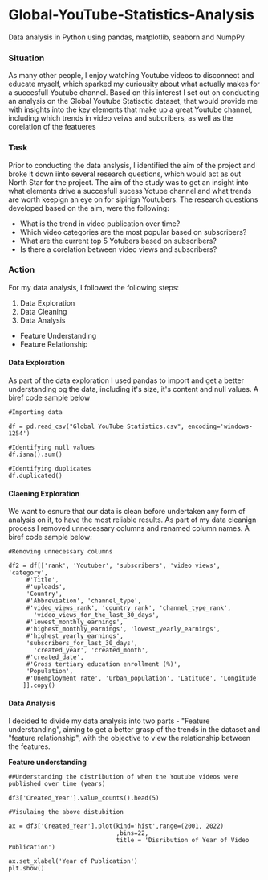 # Global-YouTube-Statistics-Analysis

Data analysis in Python using pandas, matplotlib, seaborn and NumpPy 

### **Situation**
As many other people, I enjoy watching Youtube videos to disconnect and educate myself, which sparked my curiousity about what actually makes for a succesfull Youtube channel. Based on this interest I set out on conducting an analysis on the Global Youtube Statisctic dataset, that would provide me with insights into the key elements that make up a great Youtube channel, including which trends in video veiws and subcribers, as well as the corelation of the featueres 


### **Task**

Prior to conducting the data anslysis, I identified the aim of the project and broke it down iinto several research questions, which would act as out North Star for the project.
The aim of the study was to get an insight into what elements drive a succesfull sucess Yotube channel and what trends are worth keepign an eye on for sipirign Youtubers. 
The research questions developed based on the aim, were the following: 

- What is the trend in video publication over time?
- Which video categories are the most popular based on subscribers?
- What are the current top 5 Yotubers based on subscribers?
- Is there a corelation between video views and subscribers?

### **Action**

For my data analysis, I followed the following steps:

1. Data Exploration
2. Data Cleaning
3. Data Analysis 
- Feature Understanding 
- Feature Relationship

#### Data Exploration 

As part of the data exploration I used pandas to import and get a better understanding og the data, including it's size, it's content and null values. A biref code sample below 


```
#Importing data 

df = pd.read_csv("Global YouTube Statistics.csv", encoding='windows-1254')
```


```
#Identifying null values 
df.isna().sum()
```


```
#Identifying duplicates 
df.duplicated()
```

#### Claening Exploration 

We want to esnure that our data is clean before undertaken any form of analysis on it, to have the most reliable results. As part of my data cleanign process I removed unnecessary columns and renamed column names. A biref code sample below:

```
#Removing unnecessary columns

df2 = df[['rank', 'Youtuber', 'subscribers', 'video views', 'category', 
     #'Title',
     #'uploads', 
     'Country', 
     #'Abbreviation', 'channel_type',
     #'video_views_rank', 'country_rank', 'channel_type_rank',
       'video_views_for_the_last_30_days', 
     #'lowest_monthly_earnings',
     #'highest_monthly_earnings', 'lowest_yearly_earnings',
     #'highest_yearly_earnings', 
     'subscribers_for_last_30_days',
       'created_year', 'created_month', 
     #'created_date',
     #'Gross tertiary education enrollment (%)', 
     'Population',
     #'Unemployment rate', 'Urban_population', 'Latitude', 'Longitude'
    ]].copy()
```

#### Data Analysis

I decided to divide my data analysis into two parts - "Feature understanding", aiming to get a better grasp of the trends in the dataset and "feature relationship", with the objective to view the relationship between the features. 

**Feature understanding**


```
##Understanding the distribution of when the Youtube videos were published over time (years)

df3['Created_Year'].value_counts().head(5)

#Visulaing the above distubition 

ax = df3['Created_Year'].plot(kind='hist',range=(2001, 2022)
                              ,bins=22,
                              title = 'Disribution of Year of Video Publication')

ax.set_xlabel('Year of Publication')            
plt.show()
```



